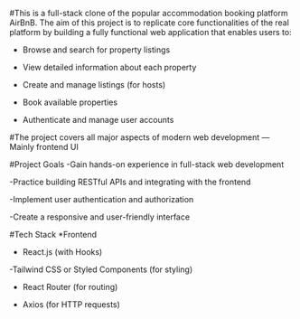 #This is a full-stack clone of the popular accommodation booking platform AirBnB. The aim of this project is to replicate core functionalities of the real platform by building a fully functional web application that enables users to:

- Browse and search for property listings

- View detailed information about each property

- Create and manage listings (for hosts)

- Book available properties

- Authenticate and manage user accounts

#The project covers all major aspects of modern web development — Mainly frontend UI

#Project Goals
-Gain hands-on experience in full-stack web development

-Practice building RESTful APIs and integrating with the frontend

-Implement user authentication and authorization

-Create a responsive and user-friendly interface


#Tech Stack
*Frontend
- React.js (with Hooks)

-Tailwind CSS or Styled Components (for styling)

- React Router (for routing)

- Axios (for HTTP requests)

